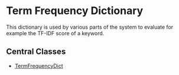 # Term Frequency Dictionary

This dictionary is used by various parts of the system to evaluate for example 
the TF-IDF score of a keyword.

## Central Classes

* [TermFrequencyDict](java/nu/marginalia/term_frequency_dict/TermFrequencyDict.java)
